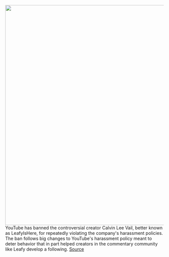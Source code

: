 <img src='https://cdn.vox-cdn.com/thumbor/eGsF68rTHvzWprMjDvNayUrdhlc=/0x0:1400x700/1200x800/filters:focal(588x238:812x462)/cdn.vox-cdn.com/uploads/chorus_image/image/67287869/leafy.0.jpg' width='700px' /><br/>
YouTube has banned the controversial creator Calvin Lee Vail, better known as LeafyIsHere, for repeatedly violating the company's harassment policies. The ban follows big changes to YouTube's harassment policy meant to deter behavior that in part helped creators in the commentary community like Leafy develop a following.
<a href='https://www.theverge.com/tech/2020/8/24/21397058/leafy-ban-youtube-permanent-harassment-bullying-policies'> Source <a/>